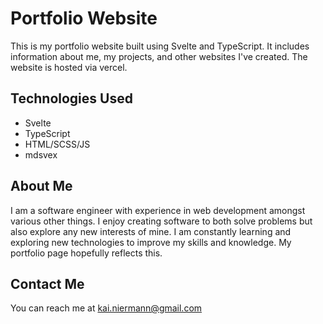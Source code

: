 # Portfolio Website

This is my portfolio website built using Svelte and TypeScript. It includes information about me, my projects, and other websites I've created. The website is hosted via vercel.

## Technologies Used

- Svelte
- TypeScript
- HTML/SCSS/JS
- mdsvex

## About Me

I am a software engineer with experience in web development amongst various other things. I enjoy creating software to both solve problems but also explore any new interests of mine. I am constantly learning and exploring new technologies to improve my skills and knowledge. My portfolio page hopefully reflects this.

## Contact Me

You can reach me at [kai.niermann@gmail.com](kai.niermann@gmail.com)
